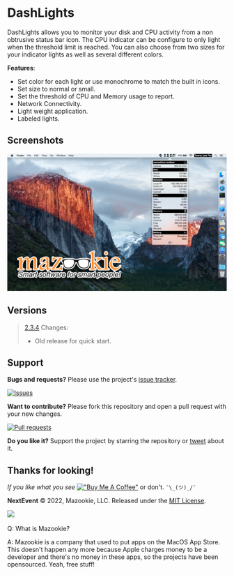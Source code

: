 # DashLights
DashLights allows you to monitor your disk and CPU activity from a non obtrusive status bar icon. The CPU indicator can be configure to only light when the threshold limit is reached. You can also choose from two sizes for your indicator lights as well as several different colors.

**Features**:

- Set color for each light or use monochrome to match the built in icons.
- Set size to normal or small.
- Set the threshold of CPU and Memory usage to report.
- Network Connectivity.
- Light weight application.
- Labeled lights.

## Screenshots
![](Screenshot.png)

## Versions
>[2.3.4](builds/DashLights_v2.3.4/DashLights.zip)
>    Changes:
>    - Old release for quick start.


## Support

**Bugs and requests?**  Please use the project's [issue tracker].

[![Issues](http://img.shields.io/github/issues/pawong/DashLights.svg?style=plastic&logo=github)](https://github.com/pawong/DashLights/issues)

**Want to contribute?**  Please fork this repository and open a pull request with your new changes.

[![Pull requests](http://img.shields.io/github/issues-pr/pawong/DashLights.svg?maxAge=3600&style=plastic&logo=github)](https://github.com/pawong/DashLights/pulls)

**Do you like it?**  Support the project by starring the repository or [tweet] about it.

## Thanks for looking!
*If you like what you see* [!["Buy Me A Coffee"](https://www.buymeacoffee.com/assets/img/custom_images/orange_img.png)](https://www.buymeacoffee.com/pawong) or don't. ```¯\_(ツ)_/¯```

**NextEvent** © 2022, Mazookie, LLC. Released under the [MIT License](LICENSE).

[tweet]: https://twitter.com/intent/tweet?
[issue tracker]: https://github.com/pawong/NextEvent/issues/new

![](https://www.mazookie.com/img/Mazookie_full_logo_sticker_small.png)

Q: What is Mazookie?

A: Mazookie is a company that used to put apps on the MacOS App Store. This doesn't happen any more because Apple charges money to be a developer and there's no money in these apps, so the projects have been opensourced. Yeah, free stuff!
